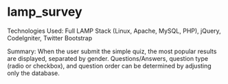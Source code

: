 # lamp_survey

Technologies Used: Full LAMP Stack (Linux, Apache, MySQL, PHP), jQuery, CodeIgniter, Twitter Bootstrap

Summary: When the user submit the simple quiz, the most popular results are displayed, separated by gender. Questions/Answers, question type (radio or checkbox), and question order can be determined by adjusting only the database.
